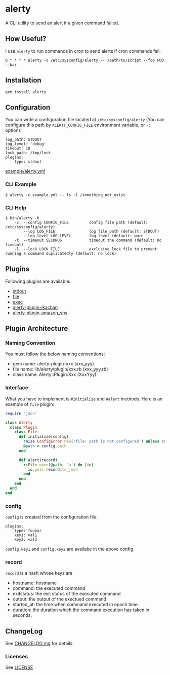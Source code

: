 # alerty

A CLI utility to send an alert if a given command failed. 

## How Useful?

I use `alerty` to run commands in cron to send alerts if cron commands fail.

```
0 * * * * alerty -c /etc/sysconfig/alerty -- /path/to/script --foo FOO --bar
```

## Installation

```
gem install alerty
```

## Configuration

You can write a configuration file located at `/etc/sysconfig/alerty` (You can configure this path by `ALERTY_CONFIG_FILE` environment variable, or `-c` option):

```
log_path: STDOUT
log_level: 'debug'
timeout: 10
lock_path: /tmp/lock
plugins:
  - type: stdout
```

[example/alerty.yml](./example/alerty.yml)

### CLI Example

```
$ alerty -c example.yml -- ls -l /something_not_exist
```

### CLI Help

```
$ bin/alerty -h
    -c, --config CONFIG_FILE         config file path (default: /etc/sysconfig/alerty)
        --log LOG_FILE               log file path (default: STDOUT)
        --log-level LOG_LEVEL        log level (default: warn
    -t, --timeout SECONDS            timeout the command (default: no timeout)
    -l, --lock LOCK_FILE             exclusive lock file to prevent running a command duplicatedly (default: no lock)
```

## Plugins

Following plugins are available:

* [stdout](./lib/alerty/plugin/stdout.rb)
* [file](./lib/alerty/plugin/file.rb)
* [exec](./lib/alerty/plugin/exec.rb)
* [alerty-plugin-ikachan](https://github.com/sonots/alerty-plugin-ikachan)
* [alerty-plugin-amazon_sns](https://github.com/sonots/alerty-plugin-amazon_sns)

## Plugin Architecture

### Naming Convention

You must follow the below naming conventions:

* gem name: alerty-plugin-xxx (xxx_yyy)
* file name: lib/alerty/plugin/xxx.rb (xxx_yyy.rb)
* class name: Alerty::Plugin:Xxx (XxxYyy)

### Interface

What you have to implement is `#initialize` and `#alert` methods. Here is an example of `file` plugin:

```ruby
require 'json'

class Alerty
  class Plugin
    class File
      def initialize(config)
        raise ConfigError.new('file: path is not configured') unless config.path
        @path = config.path
      end

      def alert(record)
        ::File.open(@path, 'a') do |io|
          io.puts record.to_json
        end
      end
    end
  end
end
```

### config

`config` is created from the configuration file: 

```
plugins:
  - type: foobar
    key1: val1
    key2: val2
```

`config.key1` and `config.key2` are availabe in the above config. 

### record

`record` is a hash whose keys are

* hostname: hostname
* command: the executed command
* exitstatus: the exit status of the executed command
* output: the output of the exectued command
* started_at: the time when command executed in epoch time.
* duration: the duration which the command execution has taken in seconds. 

## ChangeLog

See [CHANGELOG.md](CHANGELOG.md) for details.

### Licenses

See [LICENSE](LICENSE)
